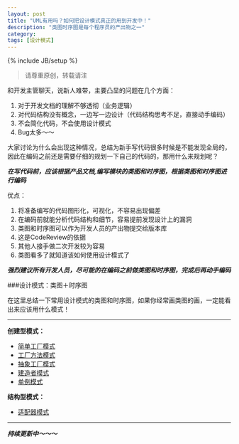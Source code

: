 ```yaml
---
layout: post
title: "UML有用吗？如何把设计模式真正的用到开发中！"
description: "类图时序图是每个程序员的产出物之一"
category:
tags: [设计模式]
---
```

{% include JB/setup %}     
> 请尊重原创，转载请注

和开发主管聊天，说新人难带，主要凸显的问题在几个方面：

1. 对于开发文档的理解不够透彻（业务逻辑）
2. 对代码结构没有概念，一边写一边设计（代码结构思考不足，直接动手编码）
3. 不会简化代码，不会使用设计模式
4. Bug太多～～

大家讨论为什么会出现这种情况，总结为新手写代码很多时候是不能发现全局的，因此在编码之前还是需要仔细的规划一下自己的代码的，那用什么来规划呢？

***在写代码前，应该根据产品文档,编写模块的类图和时序图，根据类图和时序图进行编码***

优点：

1. 将准备编写的代码图形化，可视化，不容易出现偏差
2. 在编码前就能分析代码结构和细节，容易提前发现设计上的漏洞
3. 类图和时序图可以作为开发人员的产出物提交给版本库
4. 这是CodeReview的依据
5. 其他人接手做二次开发较为容易
6. 类图看多了就知道该如何使用设计模式了

***强烈建议所有开发人员，尽可能的在编码之前做类图和时序图，完成后再动手编码***

###设计模式：类图＋时序图

在这里总结一下常用设计模式的类图和时序图，如果你经常画类图的画，一定能看出来应该用什么模式！

***

**创建型模式：**

* [简单工厂模式](https://github.com/arkulo56/thought/issues/43)
* [工厂方法模式](https://github.com/arkulo56/thought/issues/44)
* [抽象工厂模式](https://github.com/arkulo56/thought/issues/47)
* [建造者模式](https://github.com/arkulo56/thought/issues/48)
* [单例模式](https://github.com/arkulo56/thought/issues/49)


**结构型模式：**

* [适配器模式](https://github.com/arkulo56/thought/issues/50)


***

***持续更新中～～～***